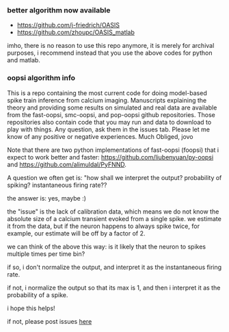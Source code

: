 ### better algorithm now available

- https://github.com/j-friedrich/OASIS
- https://github.com/zhoupc/OASIS_matlab

imho, there is no reason to use this repo anymore, it is merely for archival purposes, 
i recommend instead that you use the above codes for python and matlab.

### oopsi algorithm info

This is a repo containing the most current code for doing model-based spike train inference from calcium imaging.  Manuscripts explaining the theory and providing some results on simulated and real data are available from the fast-oopsi, smc-oopsi, and pop-oopsi github repositories.  Those repositories also contain code that you may run and data to download to play with things.  Any question, ask them in the issues tab.  Please let me know of any positive or negative experiences.  Much Obliged, jovo

Note that there are two python implementations of fast-oopsi (foopsi) that i expect to work better and faster:
https://github.com/liubenyuan/py-oopsi
and
https://github.com/alimuldal/PyFNND.


A question we often get is: "how shall we interpret the output? probability of spiking? instantaneous firing rate??

the answer is: yes, maybe :)

the "issue" is the lack of calibration data, 
which means we do not know the absolute size of a calcium transient evoked from a single spike.
we estimate it from the data, but if the neuron happens to always spike twice, for example, 
our estimate will be off by a factor of 2.

we can think of the above this way: is it likely that the neuron to spikes multiple times per time bin?

if so, i don't normalize the output, and interpret it as the instantaneous firing rate.

if not, i normalize the output so that its max is 1, and then i interpret it as the probability of a spike.

i hope this helps!

if not, please post issues [here](https://github.com/jovo/oopsi/issues)

